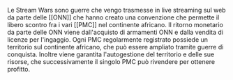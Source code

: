 Le Stream Wars sono guerre che vengo trasmesse in live streaming sul web da parte delle [[ONN]] che hanno creato una convenzione che permette il libero scontro fra i vari [[PMC]] nel continente africano.
Il ritorno monetario da parte delle ONN viene dall'acquisto di armamenti ONN e dalla vendita di licenze per l'ingaggio.
Ogni PMC regolarmente registrato possiede un territorio sul continente africano, che può essere ampliato tramite guerre di conquista. Inoltre viene garantita l'autogestione del territorio e delle sue risorse, che successivamente il singolo PMC può rivendere per ottenere profitto.